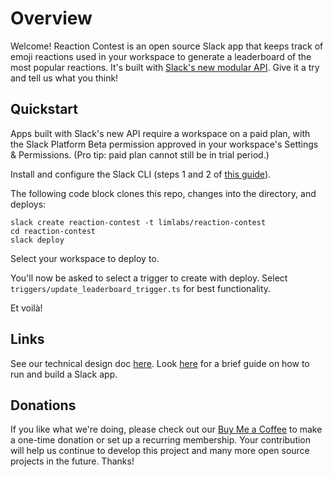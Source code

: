 # Overview

Welcome! Reaction Contest is an open source Slack app that keeps track of emoji
reactions used in your workspace to generate a leaderboard of the most popular
reactions. It's built with
[Slack's new modular API](https://api.slack.com/future). Give it a try and tell
us what you think!

## Quickstart

Apps built with Slack's new API require a workspace on a paid plan, with the
Slack Platform Beta permission approved in your workspace's Settings &
Permissions. (Pro tip: paid plan cannot still be in trial period.)

Install and configure the Slack CLI (steps 1 and 2 of
[this guide](https://api.slack.com/future/quickstart)).

The following code block clones this repo, changes into the directory, and
deploys:

```
slack create reaction-contest -t limlabs/reaction-contest
cd reaction-contest
slack deploy
```

Select your workspace to deploy to.

You'll now be asked to select a trigger to create with deploy. Select
`triggers/update_leaderboard_trigger.ts` for best functionality.

Et voilà!

## Links

See our technical design doc [here](/docs/hld.md). Look [here](/docs/slack.md)
for a brief guide on how to run and build a Slack app.

## Donations

If you like what we're doing, please check out our
[Buy Me a Coffee](https://www.buymeacoffee.com/limlabs) to make a one-time
donation or set up a recurring membership. Your contribution will help us
continue to develop this project and many more open source projects in the
future. Thanks!
